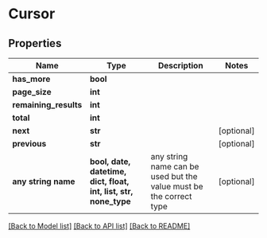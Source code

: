 # Cursor


## Properties
Name | Type | Description | Notes
------------ | ------------- | ------------- | -------------
**has_more** | **bool** |  | 
**page_size** | **int** |  | 
**remaining_results** | **int** |  | 
**total** | **int** |  | 
**next** | **str** |  | [optional] 
**previous** | **str** |  | [optional] 
**any string name** | **bool, date, datetime, dict, float, int, list, str, none_type** | any string name can be used but the value must be the correct type | [optional]

[[Back to Model list]](../README.md#documentation-for-models) [[Back to API list]](../README.md#documentation-for-api-endpoints) [[Back to README]](../README.md)


